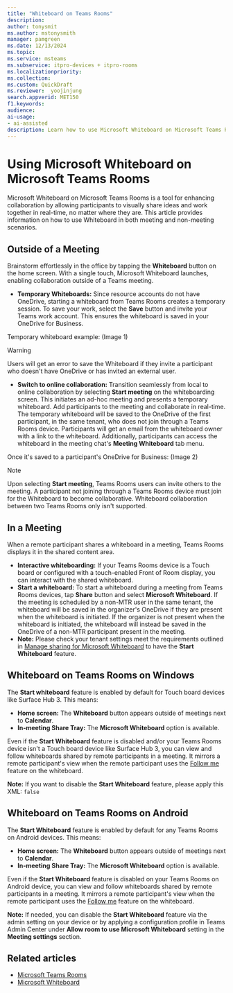 ```yaml
---  
title: "Whiteboard on Teams Rooms" 
description:  
author: tonysmit
ms.author: mstonysmith
manager: pamgreen
ms.date: 12/13/2024  
ms.topic:  
ms.service: msteams  
ms.subservice: itpro-devices + itpro-rooms  
ms.localizationpriority:  
ms.collection:  
ms.custom: QuickDraft  
ms.reviewer:  yoojinjung 
search.appverid: MET150  
f1.keywords:  
audience:  
ai-usage:  
- ai-assisted  
description: Learn how to use Microsoft Whiteboard on Microsoft Teams Rooms to enhance collaboration during and outside of scheduled meetings.
---  
```


# Using Microsoft Whiteboard on Microsoft Teams Rooms

Microsoft Whiteboard on Microsoft Teams Rooms is a tool for enhancing collaboration by allowing participants to visually share ideas and work together in real-time, no matter where they are. This article provides information on how to use Whiteboard in both meeting and non-meeting scenarios.

## Outside of a Meeting

Brainstorm effortlessly in the office by tapping the **Whiteboard** button on the home screen. With a single touch, Microsoft Whiteboard launches, enabling collaboration outside of a Teams meeting.

- **Temporary Whiteboards:** Since resource accounts do not have OneDrive, starting a whiteboard from Teams Rooms creates a temporary session. To save your work, select the **Save** button and invite your Teams work account. This ensures the whiteboard is saved in your OneDrive for Business.

Temporary whiteboard example: (Image 1)  

> [!WARNING]
> Users will get an error to save the Whiteboard if they invite a participant who doesn't have OneDrive or has invited an external user.

- **Switch to online collaboration:** Transition seamlessly from local to online collaboration by selecting **Start meeting** on the whiteboarding screen. This initiates an ad-hoc meeting and presents a temporary whiteboard. Add participants to the meeting and collaborate in real-time. The temporary whiteboard will be saved to the OneDrive of the first participant, in the same tenant, who does not join through a Teams Rooms device. Participants will get an email from the whiteboard owner with a link to the whiteboard. Additionally, participants can access the whiteboard in the meeting chat's **Meeting Whiteboard** tab menu.

Once it's saved to a participant's OneDrive for Business: (Image 2)

> [!NOTE]
> Upon selecting **Start meeting**, Teams Rooms users can invite others to the meeting. A participant not joining through a Teams Rooms device must join for the Whiteboard to become collaborative. Whiteboard collaboration between two Teams Rooms only isn't supported.


## In a Meeting

When a remote participant shares a whiteboard in a meeting, Teams Rooms displays it in the shared content area.

- **Interactive whiteboarding:** If your Teams Rooms device is a Touch board or configured with a touch-enabled Front of Room display, you can interact with the shared whiteboard.
- **Start a whiteboard:** To start a whiteboard during a meeting from Teams Rooms devices, tap **Share** button and select **Microsoft Whiteboard**. If the meeting is scheduled by a non-MTR user in the same tenant, the whiteboard will be saved in the organizer's OneDrive if they are present when the whiteboard is initiated. If the organizer is not present when the whiteboard is initiated, the whiteboard will instead be saved in the OneDrive of a non-MTR participant present in the meeting.
- **Note:** Please check your tenant settings meet the requirements outlined in [Manage sharing for Microsoft Whiteboard](https://learn.microsoft.com/microsoft-whiteboard/manage-sharing) to have the **Start Whiteboard** feature.

## Whiteboard on Teams Rooms on Windows

The **Start whiteboard** feature is enabled by default for Touch board devices like Surface Hub 3. This means:

- **Home screen:** The **Whiteboard** button appears outside of meetings next to **Calendar**.
- **In-meeting Share Tray:** The **Microsoft Whiteboard** option is available.

Even if the **Start Whiteboard** feature is disabled and/or your Teams Rooms device isn't a Touch board device like Surface Hub 3, you can view and follow whiteboards shared by remote participants in a meeting. It mirrors a remote participant's view when the remote participant uses the [Follow me](https://learn.microsoft.com/whiteboard-follow-me-feature) feature on the whiteboard.

**Note:** If you want to disable the **Start Whiteboard** feature, please apply this XML: `false`

## Whiteboard on Teams Rooms on Android

The **Start Whiteboard** feature is enabled by default for any Teams Rooms on Android devices. This means:

- **Home screen:** The **Whiteboard** button appears outside of meetings next to **Calendar**.
- **In-meeting Share Tray:** The **Microsoft Whiteboard** option is available.

Even if the **Start Whiteboard** feature is disabled on your Teams Rooms on Android device, you can view and follow whiteboards shared by remote participants in a meeting. It mirrors a remote participant's view when the remote participant uses the [Follow me](https://learn.microsoft.com/whiteboard-follow-me-feature) feature on the whiteboard.

**Note:** If needed, you can disable the **Start Whiteboard** feature via the admin setting on your device or by applying a configuration profile in Teams Admin Center under **Allow room to use Microsoft Whiteboard** setting in the **Meeting settings** section.

## Related articles

- [Microsoft Teams Rooms](/Teams/rooms/rooms-plan.md)
- [Microsoft Whiteboard](https://microsoft-whiteboard.office.com)